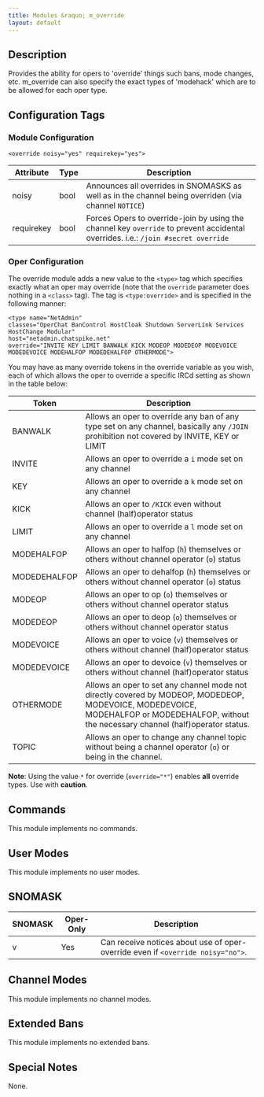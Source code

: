 ```yaml
---
title: Modules &raquo; m_override
layout: default
---
```


## Description

Provides the ability for opers to 'override' things such bans, mode changes, etc. 
m_override can also specify the exact types of 'modehack' which are to be allowed for each oper type. 

## Configuration Tags

### Module Configuration

`<override noisy="yes" requirekey="yes">`

Attribute | Type | Description
--------- | ---- | -----------
noisy | bool | Announces all overrides in SNOMASKS as well as in the channel being overriden (via channel `NOTICE`)
requirekey | bool | Forces Opers to override-join by using the channel key `override` to prevent accidental overrides. i.e.: `/join #secret override`

### Oper Configuration

The override module adds a new value to the `<type>` tag which specifies exactly what an oper may override (note that
the `override` parameter does nothing in a `<class>` tag). 
The tag is `<type:override>` and is specified in the following manner:

    <type name="NetAdmin"
    classes="OperChat BanControl HostCloak Shutdown ServerLink Services HostChange Modular"
    host="netadmin.chatspike.net"
    override="INVITE KEY LIMIT BANWALK KICK MODEOP MODEDEOP MODEVOICE MODEDEVOICE MODEHALFOP MODEDEHALFOP OTHERMODE">

You may have as many override tokens in the override variable as you wish, each of which allows the oper to override a specific IRCd setting as shown in the table below:

Token | Description
----- | -----------
BANWALK | Allows an oper to override any ban of any type set on any channel, basically any `/JOIN` prohibition not covered by INVITE, KEY or LIMIT
INVITE | Allows an oper to override a `i` mode set on any channel
KEY | Allows an oper to override a `k` mode set on any channel
KICK | Allows an oper to `/KICK` even without channel (half)operator status
LIMIT | Allows an oper to override a `l` mode set on any channel
MODEHALFOP | Allows an oper to halfop (`h`) themselves or others without channel operator (`o`) status
MODEDEHALFOP | Allows an oper to dehalfop (`h`) themselves or others without channel operator (`o`) status
MODEOP | Allows an oper to op (`o`) themselves or others without channel operator status
MODEDEOP | Allows an oper to deop (`o`) themselves or others without channel operator status
MODEVOICE | Allows an oper to voice (`v`) themselves or others without channel (half)operator status
MODEDEVOICE | Allows an oper to devoice (`v`) themselves or others without channel (half)operator status
OTHERMODE | Allows an oper to set any channel mode not directly covered by MODEOP, MODEDEOP, MODEVOICE, MODEDEVOICE, MODEHALFOP or MODEDEHALFOP, without the necessary channel (half)operator status.
TOPIC | Allows an oper to change any channel topic without being a channel operator (`o`) or being in the channel. 

**Note**: Using the value `*` for override (`override="*"`) enables **all** override types. Use with **caution**.

## Commands

This module implements no commands.

## User Modes

This module implements no user modes.

## SNOMASK

SNOMASK | Oper-Only | Description
------- | --------- | -----------
v | Yes | Can receive notices about use of oper-override even if `<override noisy="no">`.

## Channel Modes

This module implements no channel modes.

## Extended Bans

This module implements no extended bans.

## Special Notes

None.
